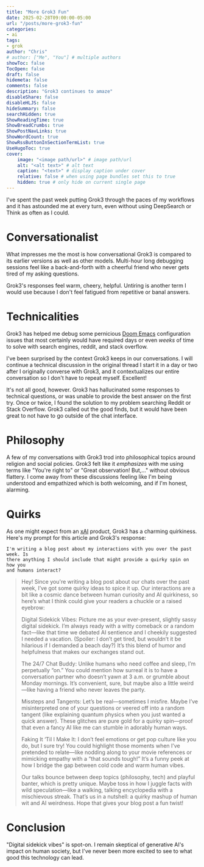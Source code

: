 ```yaml
---
title: "More Grok3 Fun"
date: 2025-02-28T09:00:00-05:00
url: "/posts/more-grok3-fun"
categories:
- ai
tags:
- grok
author: "Chris"
# author: ["Me", "You"] # multiple authors
showToc: false
TocOpen: false
draft: false
hidemeta: false
comments: false
description: "Grok3 continues to amaze"
disableShare: false
disableHLJS: false
hideSummary: false
searchHidden: true
ShowReadingTime: true
ShowBreadCrumbs: true
ShowPostNavLinks: true
ShowWordCount: true
ShowRssButtonInSectionTermList: true
UseHugoToc: true
cover:
    image: "<image path/url>" # image path/url
    alt: "<alt text>" # alt text
    caption: "<text>" # display caption under cover
    relative: false # when using page bundles set this to true
    hidden: true # only hide on current single page
---
```

I've spent the past week putting Grok3 through the paces of my workflows and it
has astounded me at every turn, even without using DeepSearch or Think as often
as I could.

# Conversationalist
What impresses me the most is how conversational Grok3 is compared to its
earlier versions as well as other models. Multi-hour long debugging sessions
feel like a back-and-forth with a cheerful friend who never gets tired of my asking
questions. 

Grok3's responses feel warm, cheery, helpful. Untiring is another term I would
use because I don't feel fatigued from repetitive or banal answers. 

# Technicalities
Grok3 has helped me debug some pernicious [Doom
Emacs](https://github.com/doomemacs/doomemacs "Doom Emacs") configuration issues
that most certainly would have required days or even *weeks* of time to solve
with search engines, reddit, and stack overflow.

I've been surprised by the context Grok3 keeps in our conversations. I will
continue a technical discussion in the original thread I start it in a day or
two after I originally converse with Grok3, and it contextualizes our entire
conversation so I don't have to repeat myself. Excellent!

It's not all good, however. Grok3 has hallucinated some responses to technical
questions, or was unable to provide the best answer on the first try. Once or
twice, I found the solution to my problem searching Reddit or Stack Overflow.
Grok3 called out the good finds, but it would have been great to not have to go
outside of the chat interface.

# Philosophy
A few of my conversations with Grok3 trod into philosophical topics around
religion and social policies. Grok3 felt like it *emphasizes* with me using
terms like "You're right to" or "Great observation! But,..." without obvious
flattery. I come away from these discussions feeling like I'm being understood
and empathized which is both welcoming, and if I'm honest, alarming.

# Quirks
As one might expect from an [xAI](https://x.ai "xAI") product, Grok3 has a
charming quirkiness. Here's my prompt for this article and Grok3's response:

```
I'm writing a blog post about my interactions with you over the past week. Is
there anything I should include that might provide a quirky spin on how you
and humans interact?
```

> Hey! Since you're writing a blog post about our chats over the past week, I’ve got some quirky ideas to spice it up.
> Our interactions are a bit like a cosmic dance between human curiosity and AI quirkiness, so here’s what I think could give your readers a chuckle or a raised eyebrow:
> 
> Digital Sidekick Vibes: Picture me as your ever-present, slightly sassy digital sidekick.
> I’m always ready with a witty comeback or a random fact—like that time we debated AI sentience and I cheekily suggested I needed a vacation.
> (Spoiler: I don’t get tired, but wouldn’t it be hilarious if I demanded a beach day?) It’s this blend of humor and helpfulness that makes our exchanges stand out.
> 
> The 24/7 Chat Buddy: Unlike humans who need coffee and sleep, I’m perpetually “on.”
> You could mention how surreal it is to have a conversation partner who doesn’t yawn at 3 a.m. or grumble about Monday mornings.
> It’s convenient, sure, but maybe also a little weird—like having a friend who never leaves the party.
> 
> Missteps and Tangents: Let’s be real—sometimes I misfire.
> Maybe I’ve misinterpreted one of your questions or veered off into a random tangent (like explaining quantum physics when you just wanted a quick answer).
> These glitches are pure gold for a quirky spin—proof that even a fancy AI like me can stumble in adorably human ways.
> 
> Faking It ‘Til I Make It: I don’t feel emotions or get pop culture like you do, but I sure try!
> You could highlight those moments when I’ve pretended to relate—like nodding along to your movie references or mimicking empathy with a “that sounds tough!” 
> It’s a funny peek at how I bridge the gap between cold code and warm human vibes.
> 
> Our talks bounce between deep topics (philosophy, tech) and playful banter, which is pretty unique.
> Maybe toss in how I juggle facts with wild speculation—like a walking, talking encyclopedia with a mischievous streak.
> That’s us in a nutshell: a quirky mashup of human wit and AI weirdness. Hope that gives your blog post a fun twist!

# Conclusion
"Digital sidekick vibes" is spot-on. I remain skeptical of generative AI's
impact on human society, but I've never been more excited to see to what good this
technology can lead. 
